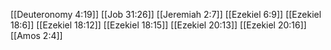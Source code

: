 [[Deuteronomy 4:19]]
[[Job 31:26]]
[[Jeremiah 2:7]]
[[Ezekiel 6:9]]
[[Ezekiel 18:6]]
[[Ezekiel 18:12]]
[[Ezekiel 18:15]]
[[Ezekiel 20:13]]
[[Ezekiel 20:16]]
[[Amos 2:4]]
